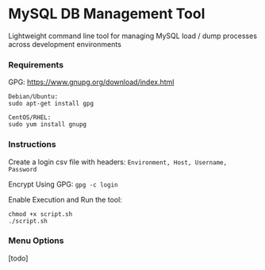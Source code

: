 # MySQL DB Management Tool
Lightweight command line tool for managing MySQL load / dump processes across development environments

### Requirements
GPG:
https://www.gnupg.org/download/index.html

```
Debian/Ubuntu:
sudo apt-get install gpg

CentOS/RHEL:
sudo yum install gnupg
```
### Instructions
Create a login csv file with headers:
```Environment, Host, Username, Password```

Encrypt Using GPG:
```gpg -c login```

Enable Execution and Run the tool:
```
chmod +x script.sh
./script.sh
```

### Menu Options
[todo]
